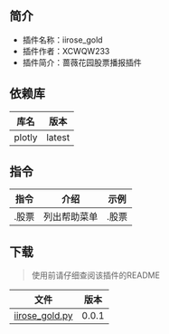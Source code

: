## 简介
- 插件名称：iirose_gold
- 插件作者：XCWQW233
- 插件简介：蔷薇花园股票播报插件

## 依赖库
| 库名     | 版本     |
|--------|--------|
| plotly | latest |

## 指令

| 指令  | 介绍     | 示例  |
|-----|--------|-----|
| .股票 | 列出帮助菜单 | .股票 |

## 下载

> 使用前请仔细查阅该插件的README

| 文件                 | 版本    |
|--------------------|-------|
| [iirose_gold.py](/data/iirose_gold/iirose_gold.py) | 0.0.1 |